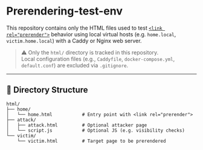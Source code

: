 # Prerendering-test-env


This repository contains only the HTML files used to test [`<link rel="prerender">`](https://developer.mozilla.org/en-US/docs/Web/HTML/Element/link#rel-prerender) behavior using local virtual hosts (e.g. `home.local`, `victim.home.local`) with a Caddy or Nginx web server.

> ⚠️ Only the `html/` directory is tracked in this repository.  
> Local configuration files (e.g., `Caddyfile`, `docker-compose.yml`, `default.conf`) are excluded via `.gitignore`.

---

## 📁 Directory Structure

```plaintext
html/
├── home/
│   └── home.html           # Entry point with <link rel="prerender">
├── attack/
│   ├── attack.html         # Optional attacker page
│   └── script.js           # Optional JS (e.g. visibility checks)
└── victim/
    └── victim.html         # Target page to be prerendered